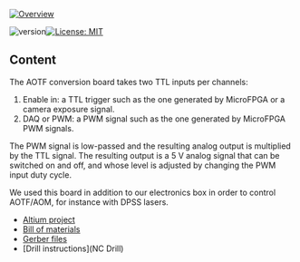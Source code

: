 <a href="https://mufpga.github.io/"><img src="https://raw.githubusercontent.com/mufpga/mufpga.github.io/main/img/logo_title.png" alt="Overview"/>

</a>

![version](https://img.shields.io/badge/version-3.1.0-blue)[![License: MIT](https://img.shields.io/badge/License-MIT-blue.svg)](https://opensource.org/licenses/MIT)


## Content

The AOTF conversion board takes two TTL inputs per channels:
1. Enable in: a TTL trigger such as the one generated by MicroFPGA or a camera exposure signal.
2. DAQ or PWM: a PWM signal such as the one generated by MicroFPGA PWM signals.

The PWM signal is low-passed and the resulting analog output is multiplied by the TTL signal. The resulting output is a 5 V analog signal that can be switched on and off, and whose level is adjusted by changing the PWM input duty cycle.

We used this board in addition to our electronics box in order to control AOTF/AOM, for instance with DPSS lasers.

- [Altium project](Altium_project)
- [Bill of materials](BOM)
- [Gerber files](Gerber)
- [Drill instructions](NC Drill)
